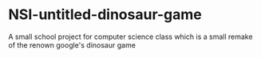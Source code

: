 # NSI-untitled-dinosaur-game
A small school project for computer science class which is a small remake of the renown google's dinosaur game 
